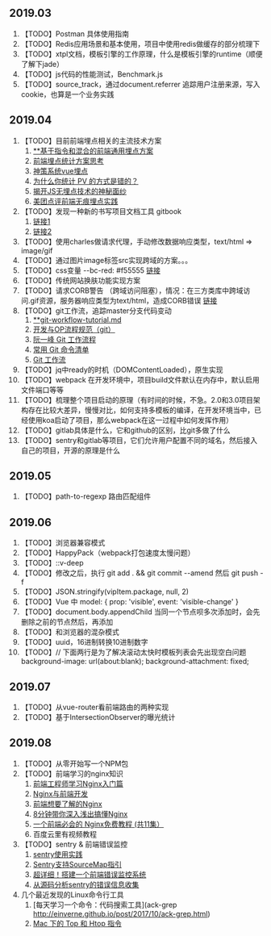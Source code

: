## 2019.03
1. 【TODO】Postman 具体使用指南
2. 【TODO】Redis应用场景和基本使用，项目中使用redis做缓存的部分梳理下
3. 【TODO】xtpl文档，模板引擎的工作原理，什么是模板引擎的runtime（顺便了解下jade）
4. 【TODO】js代码的性能测试，Benchmark.js
5. 【TODO】source_track，通过document.referrer 追踪用户注册来源，写入cookie，也算是一个业务实践

## 2019.04
1. 【TODO】目前前端埋点相关的主流技术方案
    1. [**基于指令和混合的前端通用埋点方案](https://zhuanlan.zhihu.com/p/27659302)  
    2. [前端埋点统计方案思考](http://www.10tiao.com/html/780/201812/2650588763/1.html)  
    3. [神策系统vue埋点](https://my.oschina.net/u/3150903/blog/2086076?p=1)  
    4. [为什么你统计 PV 的方式是错的？](https://www.jianshu.com/p/84e617daf484)  
    5. [揭开JS无埋点技术的神秘面纱](http://unclechen.github.io/2018/06/24/%E6%8F%AD%E5%BC%80JS%E6%97%A0%E5%9F%8B%E7%82%B9%E6%8A%80%E6%9C%AF%E7%9A%84%E7%A5%9E%E7%A7%98%E9%9D%A2%E7%BA%B1/)  
    6. [美团点评前端无痕埋点实践](https://juejin.im/entry/58e8aa25a22b9d00589bd297)  
2. 【TODO】发现一种新的书写项目文档工具 gitbook
    1. [链接1](http://www.chengweiyang.cn/gitbook/basic-usage/README.html)
    2. [链接2](https://blog.csdn.net/lu_embedded/article/details/81100704)
3. 【TODO】使用charles做请求代理，手动修改数据响应类型，text/html  =>  image/gif
4. 【TODO】通过图片image标签src实现跨域的方案。。。
5. 【TODO】css变量 --bc-red: #f55555
  [链接](http://www.ruanyifeng.com/blog/2017/05/css-variables.html)
6. 【TODO】传统网站换肤功能实现方案
7. 【TODO】请求CORB警告 （跨域访问阻塞），情况：在三方类库中跨域访问.gif资源，服务器响应类型为text/html，造成CORB错误
  [链接](https://segmentfault.com/a/1190000016126079)
8. 【TODO】git工作流，追踪master分支代码变动
    1. [**git-workflow-tutorial.md](https://github.com/xirong/my-git/blob/master/git-workflow-tutorial.md)
    2. [开发与OP流程规范（git）](https://www.cnblogs.com/aylin/p/6042653.html)
    3. [阮一峰 Git 工作流程](http://www.ruanyifeng.com/blog/2015/12/git-workflow.html)
    4. [常用 Git 命令清单](http://www.ruanyifeng.com/blog/2015/12/git-cheat-sheet.html)
    5. [Git 工作流](https://juejin.im/post/5a014d5f518825295f5d56c7)
9. 【TODO】jq中ready的时机（DOMContentLoaded），原生实现
10. 【TODO】webpack 在开发环境中，项目build文件默认在内存中，默认启用文件端口等等
11. 【TODO】梳理整个项目启动的原理（有时间的时候，不急。2.0和3.0项目架构存在比较大差异，慢慢对比，如何支持多模板的编译，在开发环境当中，已经使用koa启动了项目，那么webpack在这一过程中如何发挥作用）
12. 【TODO】gitlab具体是什么，它和github的区别，比git多做了什么
13. 【TODO】sentry和gitlab等项目，它们允许用户配置不同的域名，然后接入自己的项目，开源的原理是什么

## 2019.05
1. 【TODO】path-to-regexp 路由匹配组件

## 2019.06
1. 【TODO】浏览器兼容模式
2. 【TODO】HappyPack（webpack打包速度太慢问题）
3. 【TODO】::v-deep
4. 【TODO】修改之后，执行 git add . && git commit --amend     然后 git push -f
5. 【TODO】JSON.stringify(vipItem.package, null, 2)
6. 【TODO】Vue 中 model: {
    prop: 'visible',
    event: 'visible-change'
  }
7. 【TODO】document.body.appendChild
  当同一个节点呗多次添加时，会先删除之前的节点然后，再添加
8. 【TODO】<!DOCTYPE html>和浏览器的混杂模式
9. 【TODO】uuid，16进制转换10进制数字
10. 【TODO】// 下面两行是为了解决滚动太快时模板列表会先出现空白问题
  background-image: url(about:blank);
  background-attachment: fixed;

## 2019.07
1. 【TODO】从vue-router看前端路由的两种实现
2. 【TODO】基于IntersectionObserver的曝光统计

## 2019.08
1. 【TODO】从零开始写一个NPM包
2. 【TODO】前端学习的nginx知识
    1. [前端工程师学习Nginx入门篇](http://cnt1992.xyz/2016/03/18/simple-intro-to-nginx/)
    2. [Nginx与前端开发](https://juejin.im/post/5bacbd395188255c8d0fd4b2)
    3. [前端想要了解的Nginx](https://juejin.im/post/5cae9de95188251ae2324ec3)
    4. [8分钟带你深入浅出搞懂Nginx](https://zhuanlan.zhihu.com/p/34943332)
    5. [一个前端必会的 Nginx免费教程 (共11集）](http://jspang.com/posts/2018/10/05/nginx.html)
    6. 百度云里有视频教程
3. 【TODO】sentry & 前端错误监控
    1. [sentry使用实践](https://www.jianshu.com/p/66e00077fac3)
    2. [Sentry支持SourceMap指引](https://blog.fritx.me/?2017/07/sentry-sourcemap-guide)
    3. [超详细！搭建一个前端错误监控系统](https://zhuanlan.zhihu.com/p/51446011)
    4. [从源码分析sentry的错误信息收集](http://niexiaotao.cn/2018/08/18/%E4%BB%8E%E6%BA%90%E7%A0%81%E5%88%86%E6%9E%90sentry%E7%9A%84%E9%94%99%E8%AF%AF%E4%BF%A1%E6%81%AF%E6%94%B6%E9%9B%86/)
4. 几个最近发现的Linux命令行工具
    1. [每天学习一个命令：代码搜索工具](ack-grep http://einverne.github.io/post/2017/10/ack-grep.html)
    2. [Mac 下的 Top 和 Htop 指令](https://cnbin.github.io/blog/2015/06/19/mac-xia-de-top-he-htop-zhi-ling/)